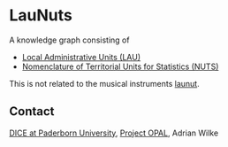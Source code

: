 # LauNuts

A knowledge graph consisting of

- [Local Administrative Units (LAU)](https://ec.europa.eu/eurostat/web/nuts/local-administrative-units)
- [Nomenclature of Territorial Units for Statistics (NUTS)](https://ec.europa.eu/eurostat/web/nuts/background)

This is not related to the musical instruments [launut](https://www.metmuseum.org/art/collection/search/501966).

## Contact
[DICE at Paderborn University](https://dice-research.org/),
[Project OPAL](http://projekt-opal.de/),
Adrian Wilke